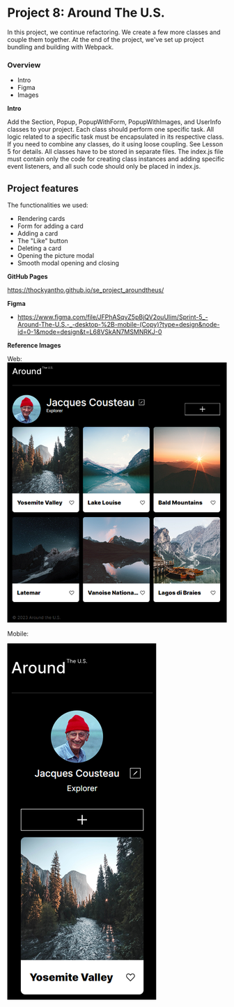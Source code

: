 # Project 8: Around The U.S.

In this project, we continue refactoring. We create a few more classes and couple them together. At the end of the project, we've set up project bundling and building with Webpack.

### Overview

- Intro
- Figma
- Images

**Intro**

Add the Section, Popup, PopupWithForm, PopupWithImages, and UserInfo classes to your project. Each class should perform one specific task. All logic related to a specific task must be encapsulated in its respective class.
If you need to combine any classes, do it using loose coupling. See Lesson 5 for details.
All classes have to be stored in separate files.
The index.js file must contain only the code for creating class instances and adding specific event listeners, and all such code should only be placed in index.js.

## Project features

The functionalities we used:

- Rendering cards
- Form for adding a card
- Adding a card
- The "Like" button
- Deleting a card
- Opening the picture modal
- Smooth modal opening and closing

**GitHub Pages**

https://thockyantho.github.io/se_project_aroundtheus/

**Figma**

- https://www.figma.com/file/JFPhASqvZ5pBjQV2ouUlim/Sprint-5_-Around-The-U.S.-_-desktop-%2B-mobile-(Copy)?type=design&node-id=0-1&mode=design&t=L68VSkAN7MSMNRKJ-0

**Reference Images**

Web:
![Web Layout](images/Web.png)

Mobile:

![Mobile Lyout](images/Mobile.png)
